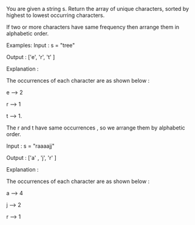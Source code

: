 You are given a string s. Return the array of unique characters, sorted by highest to lowest occurring characters.



If two or more characters have same frequency then arrange them in alphabetic order.


Examples:
Input : s = "tree"

Output : ['e', 'r', 't' ]

Explanation :

The occurrences of each character are as shown below :

e --> 2

r --> 1

t --> 1.

The r and t have same occurrences , so we arrange them by alphabetic order.

Input : s = "raaaajj"

Output : ['a' , 'j', 'r' ]

Explanation :

The occurrences of each character are as shown below :

a --> 4

j --> 2

r --> 1